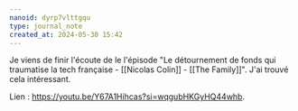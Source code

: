 ```yaml
---
nanoid: dyrp7vlttgqu
type: journal_note
created_at: 2024-05-30 15:42
---
```

Je viens de finir l'écoute de le l'épisode "Le détournement de fonds qui traumatise la tech française - [[Nicolas Colin]] - [[The Family]]". J'ai trouvé cela intéressant.

Lien : <https://youtu.be/Y67A1Hihcas?si=wqgubHKGyHQ44whb>.
